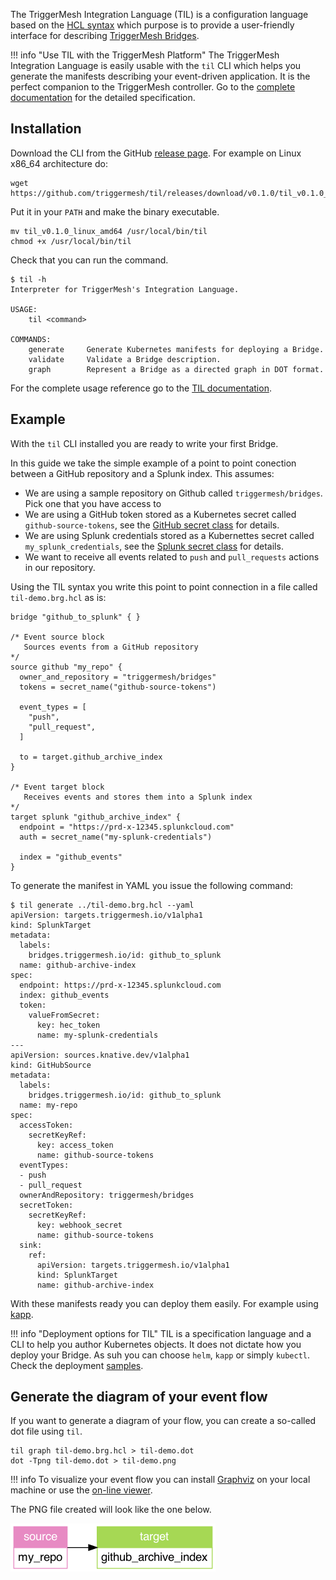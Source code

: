 The TriggerMesh Integration Language (TIL) is a configuration language based on the [HCL syntax][hcl-spec] which purpose is to provide a user-friendly interface for describing [TriggerMesh Bridges][tm-brg].

!!! info "Use TIL with the TriggerMesh Platform"
    The TriggerMesh Integration Language is easily usable with the `til` CLI which helps you generate the manifests describing your event-driven application. It is the perfect companion to the TriggerMesh controller. Go to the [complete documentation](../til/Introduction.md) for the detailed specification.

## Installation

Download the CLI from the GitHub [release page](https://github.com/triggermesh/til/releases). For example on Linux x86_64 architecture do:

```console
wget https://github.com/triggermesh/til/releases/download/v0.1.0/til_v0.1.0_linux_amd64
```

Put it in your `PATH` and make the binary executable.

```console
mv til_v0.1.0_linux_amd64 /usr/local/bin/til
chmod +x /usr/local/bin/til
```

Check that you can run the command.

```console
$ til -h
Interpreter for TriggerMesh's Integration Language.

USAGE:
    til <command>

COMMANDS:
    generate     Generate Kubernetes manifests for deploying a Bridge.
    validate     Validate a Bridge description.
    graph        Represent a Bridge as a directed graph in DOT format.
```

For the complete usage reference go to the [TIL documentation](../til/Introduction.md).

## Example

With the `til` CLI installed you are ready to write your first Bridge.

In this guide we take the simple example of a point to point conection between a GitHub repository and a Splunk index. This assumes:

* We are using a sample repository on Github called `triggermesh/bridges`. Pick one that you have access to
* We are using a GitHub token stored as a Kubernetes secret called `github-source-tokens`, see the [GitHub secret class](../til/Secret-References.md#github-secret-class) for details.
* We are using Splunk credentials stored as a Kubernettes secret called `my_splunk_credentials`, see the [Splunk secret class](../til/Secret-References.md#splunk_hec-secret-class) for details.
* We want to receive all events related to `push` and `pull_requests` actions in our repository.

Using the TIL syntax you write this point to point connection in a file called `til-demo.brg.hcl` as is:

```hcl
bridge "github_to_splunk" { }

/* Event source block 
   Sources events from a GitHub repository
*/
source github "my_repo" {
  owner_and_repository = "triggermesh/bridges"
  tokens = secret_name("github-source-tokens")

  event_types = [
    "push", 
    "pull_request",
  ]

  to = target.github_archive_index
}

/* Event target block 
   Receives events and stores them into a Splunk index
*/
target splunk "github_archive_index" {
  endpoint = "https://prd-x-12345.splunkcloud.com"
  auth = secret_name("my-splunk-credentials")

  index = "github_events"
}
```

To generate the manifest in YAML you issue the following command:

```console
$ til generate ../til-demo.brg.hcl --yaml
apiVersion: targets.triggermesh.io/v1alpha1
kind: SplunkTarget
metadata:
  labels:
    bridges.triggermesh.io/id: github_to_splunk
  name: github-archive-index
spec:
  endpoint: https://prd-x-12345.splunkcloud.com
  index: github_events
  token:
    valueFromSecret:
      key: hec_token
      name: my-splunk-credentials
---
apiVersion: sources.knative.dev/v1alpha1
kind: GitHubSource
metadata:
  labels:
    bridges.triggermesh.io/id: github_to_splunk
  name: my-repo
spec:
  accessToken:
    secretKeyRef:
      key: access_token
      name: github-source-tokens
  eventTypes:
  - push
  - pull_request
  ownerAndRepository: triggermesh/bridges
  secretToken:
    secretKeyRef:
      key: webhook_secret
      name: github-source-tokens
  sink:
    ref:
      apiVersion: targets.triggermesh.io/v1alpha1
      kind: SplunkTarget
      name: github-archive-index
```

With these manifests ready you can deploy them easily. For example using [kapp](https://carvel.dev/kapp/).

!!! info "Deployment options for TIL"
    TIL is a specification language and a CLI to help you author Kubernetes objects. It does not dictate how you deploy your Bridge. As suh you can choose `helm`, `kapp` or simply `kubectl`. Check the deployment [samples](../til/Introduction.md#deployment).

## Generate the diagram of your event flow

If you want to generate a diagram of your flow, you can create a so-called dot file using `til`.

```console
til graph til-demo.brg.hcl > til-demo.dot
dot -Tpng til-demo.dot > til-demo.png
```

!!! info
    To visualize your event flow you can install [Graphviz](https://graphviz.org/) on your local machine or use the [on-line viewer](http://magjac.com/graphviz-visual-editor/).

The PNG file created will look like the one below.

![](../assets/images/til-demo.png)

[tm-brg]: https://www.triggermesh.com/integrations
[hcl-spec]: https://github.com/hashicorp/hcl/blob/main/hclsyntax/spec.md